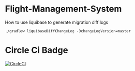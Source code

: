 # Flight-Management-System

How to use liquibase to generate migration diff logs

`./gradlew liquibaseDiffChangeLog -DchangeLogVersion=master`

# Circle Ci Badge

[![CircleCI](https://circleci.com/gh/fascistcoder/Flight-Management-Sytem/tree/develop.svg?style=svg)](https://circleci.com/gh/fascistcoder/Flight-Management-Sytem/tree/develop)